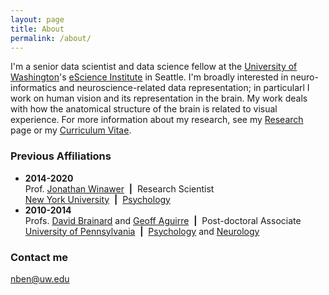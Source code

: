 ```yaml
---
layout: page
title: About
permalink: /about/
---
```


I'm a senior data scientist and data science fellow at the [University
of Washington](https://washington.edu/)'s [eScience
Institute](https://escience.washington.edu/) in Seattle. I'm broadly
interested in neuro-informatics and neuroscience-related data
representation; in particularl I work on human vision and its
representation in the brain. My work deals with how the anatomical
structure of the brain is related to visual experience. For more
information about my research, see my
[Research]({{site.baseurl}}/research/) page or my [Curriculum
Vitae]({{site.baseurl}}/cv/).

### Previous Affiliations

* **2014-2020**  
  Prof. [Jonathan Winawer](https://wp.nyu.edu/winawerlab/) &nbsp;**&#124;**&nbsp; Research Scientist  
  [New York University](https://nyu.edu) &nbsp;**&#124;**&nbsp; [Psychology](https://as.nyu.edu/psychology.html)  
* **2010-2014**  
  Profs. [David Brainard](https://color.psych.upenn.edu/) and [Geoff Aguirre](http://www.gkaguirre.com/) &nbsp;**&#124;**&nbsp; Post-doctoral Associate  
  [University of Pennsylvania](https://upenn.edu/) &nbsp;**&#124;**&nbsp; [Psychology](https://psych.upenn.edu/) and [Neurology](https://www.med.upenn.edu/neurology/)  

### Contact me

[nben@uw.edu](mailto:nben@uw.edu)
